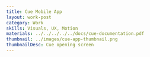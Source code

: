 ```yaml
---
title: Cue Mobile App
layout: work-post
category: Work
skills: Visuals, UX, Motion
materials: ../../../../../docs/cue-documentation.pdf
thumbnail: ../images/cue-app-thumbnail.png
thumbnailDesc: Cue opening screen
---
```

